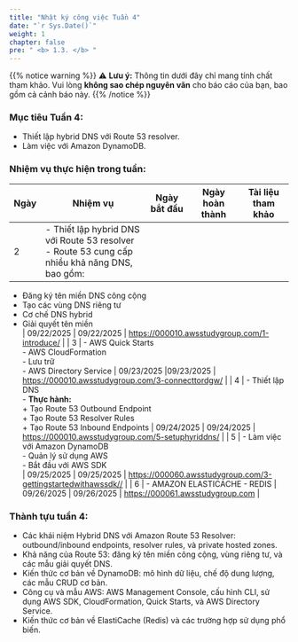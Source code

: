 ```yaml
---
title: "Nhật ký công việc Tuần 4"
date: "`r Sys.Date()`"
weight: 1
chapter: false
pre: " <b> 1.3. </b> "
---
```

{{% notice warning %}} 
⚠️ **Lưu ý:** Thông tin dưới đây chỉ mang tính chất tham khảo. Vui lòng **không sao chép nguyên văn** cho báo cáo của bạn, bao gồm cả cảnh báo này.
{{% /notice %}}


### Mục tiêu Tuần 4:

* Thiết lập hybrid DNS với Route 53 resolver.
* Làm việc với Amazon DynamoDB.

### Nhiệm vụ thực hiện trong tuần:
| Ngày | Nhiệm vụ                                                                                                                                                                                                   | Ngày bắt đầu | Ngày hoàn thành | Tài liệu tham khảo                        |
| --- | ------------------------------------------------------------------------------------------------------------------------------------------------------------------------------------------------------ | ---------- | --------------- | ----------------------------------------- |
| 2   | - Thiết lập hybrid DNS với Route 53 resolver <br> - Route 53 cung cấp nhiều khả năng DNS, bao gồm:<br>

+ Đăng ký tên miền DNS công cộng <br>
+ Tạo các vùng DNS riêng tư <br>
+ Cơ chế DNS hybrid <br>
+ Giải quyết tên miền<br>                                                      | 09/22/2025 | 09/22/2025     | <https://000010.awsstudygroup.com/1-introduce/> |
| 3   | - AWS Quick Starts <br> - AWS CloudFormation <br> - Lưu trữ <br> - AWS Directory Service                                        | 09/23/2025 |09/23/2025    | <https://000010.awsstudygroup.com/3-connecttordgw/> |
| 4   | - Thiết lập DNS <br> - **Thực hành:** <br> + Tạo Route 53 Outbound Endpoint <br> + Tạo Route 53 Resolver Rules <br> + Tạo Route 53 Inbound Endpoints | 09/24/2025 | 09/24/2025     | <https://000010.awsstudygroup.com/5-setuphyriddns/> |
| 5   | - Làm việc với Amazon DynamoDB <br> - Quản lý sử dụng AWS <br> - Bắt đầu với AWS SDK  <br>                           | 09/25/2025 | 09/25/2025     | <https://000060.awsstudygroup.com/3-gettingstartedwithawssdk//> |
| 6   | - AMAZON ELASTICACHE - REDIS                                               | 09/26/2025 | 09/26/2025    | <https://000061.awsstudygroup.com> |




### Thành tựu tuần 4:

* Các khái niệm Hybrid DNS với Amazon Route 53 Resolver: outbound/inbound endpoints, resolver rules, và private hosted zones.
* Khả năng của Route 53: đăng ký tên miền công cộng, vùng riêng tư, và các mẫu giải quyết DNS.
* Kiến thức cơ bản về DynamoDB: mô hình dữ liệu, chế độ dung lượng, các mẫu CRUD cơ bản.
* Công cụ và mẫu AWS: AWS Management Console, cấu hình CLI, sử dụng AWS SDK, CloudFormation, Quick Starts, và AWS Directory Service.
* Kiến thức cơ bản về ElastiCache (Redis) và các trường hợp sử dụng phổ biến.
